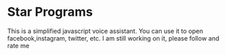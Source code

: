 # Star Programs
 This is a simplified javascript voice assistant.
 You can use it to open facebook,instagram, twitter, etc.
 I am still working on it, please follow and rate me
